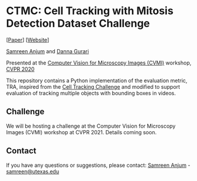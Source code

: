# CTMC: Cell Tracking with Mitosis Detection Dataset Challenge
[[Paper](https://openaccess.thecvf.com/content_CVPRW_2020/papers/w57/Anjum_CTMC_Cell_Tracking_With_Mitosis_Detection_Dataset_Challenge_CVPRW_2020_paper.pdf)] [[Website](https://ivc.ischool.utexas.edu/ctmc/)]

[Samreen Anjum](https://www.ischool.utexas.edu/~samreen/) and [Danna Gurari](https://www.ischool.utexas.edu/~dannag/AboutMe.html)

Presented at the [Computer Vision for Microscopy Images (CVMI)](https://cvmi2020.github.io/accepted.html) workshop, [CVPR 2020](http://cvpr2020.thecvf.com/)

This repository contains a Python implementation of the evaluation metric, TRA, inspired from the [Cell Tracking Challenge](https://github.com/CellTrackingChallenge/measures) and modified to support evaluation of tracking multiple objects with bounding boxes in videos.

## Challenge

We will be hosting a challenge at the Computer Vision for Microscopy Images (CVMI) workshop at CVPR 2021. Details coming soon. 

## Contact

If you have any questions or suggestions, please contact: [Samreen Anjum](https://www.ischool.utexas.edu/~samreen/) - samreen@utexas.edu


